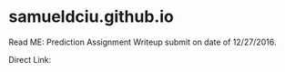 # samueldciu.github.io
Read ME: Prediction Assignment Writeup submit on 
date of 12/27/2016.

Direct Link:
